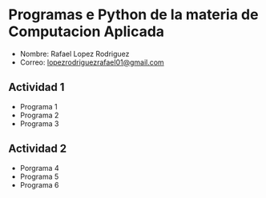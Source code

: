 # Programas e Python de la materia de Computacion Aplicada

- Nombre: Rafael Lopez Rodriguez
- Correo: lopezrodriguezrafael01@gmail.com

## Actividad 1
- Programa 1
- Programa 2
- Programa 3

## Actividad 2
- Porgrama 4
- Programa 5
- Programa 6
